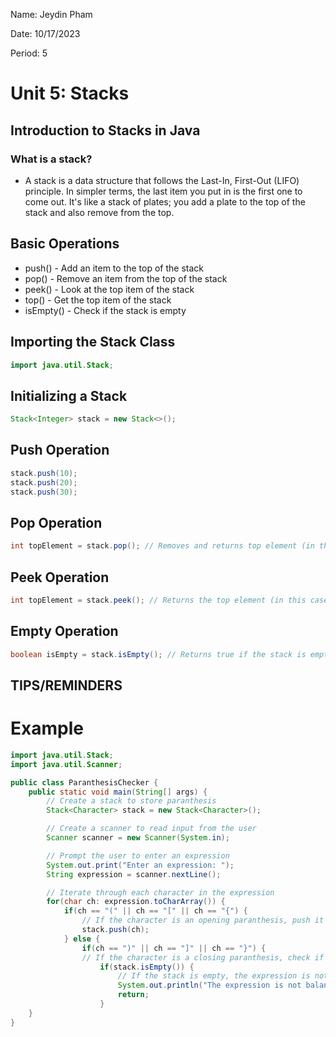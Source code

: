 Name: Jeydin Pham

Date: 10/17/2023

Period: 5

# Unit 5: Stacks

## Introduction to Stacks in Java

### What is a stack?

- A stack is a data structure that follows the Last-In, First-Out (LIFO) principle. In simpler terms, the last item you put in is the first one to come out. It's like a stack of plates; you add a plate to the top of the stack and also remove from the top.

## Basic Operations

- push() - Add an item to the top of the stack
- pop() - Remove an item from the top of the stack
- peek() - Look at the top item of the stack
- top() - Get the top item of the stack
- isEmpty() - Check if the stack is empty

## Importing the Stack Class

```java
import java.util.Stack;
```

## Initializing a Stack

```java
Stack<Integer> stack = new Stack<>();
```

## Push Operation

```java
stack.push(10);
stack.push(20);
stack.push(30);
```

## Pop Operation

```java
int topElement = stack.pop(); // Removes and returns top element (in this case it would be the 30 just added)
```

## Peek Operation

```java
int topElement = stack.peek(); // Returns the top element (in this case it would be 20)
```

## Empty Operation

```java
boolean isEmpty = stack.isEmpty(); // Returns true if the stack is empty, false otherwise
```

## TIPS/REMINDERS

# Example

```java
import java.util.Stack;
import java.util.Scanner;

public class ParanthesisChecker {
    public static void main(String[] args) {
        // Create a stack to store paranthesis
        Stack<Character> stack = new Stack<Character>();

        // Create a scanner to read input from the user
        Scanner scanner = new Scanner(System.in);

        // Prompt the user to enter an expression
        System.out.print("Enter an expression: ");
        String expression = scanner.nextLine();

        // Iterate through each character in the expression
        for(char ch: expression.toCharArray()) {
            if(ch == "(" || ch == "[" || ch == "{") {
                // If the character is an opening paranthesis, push it onto the stack
                stack.push(ch);
            } else {
                if(ch == ")" || ch == "]" || ch == "}") {
                // If the character is a closing paranthesis, check if it matches the top of the stack
                    if(stack.isEmpty()) {
                        // If the stack is empty, the expression is not balanced
                        System.out.println("The expression is not balanced.");
                        return;
                    }
    }
}
```
